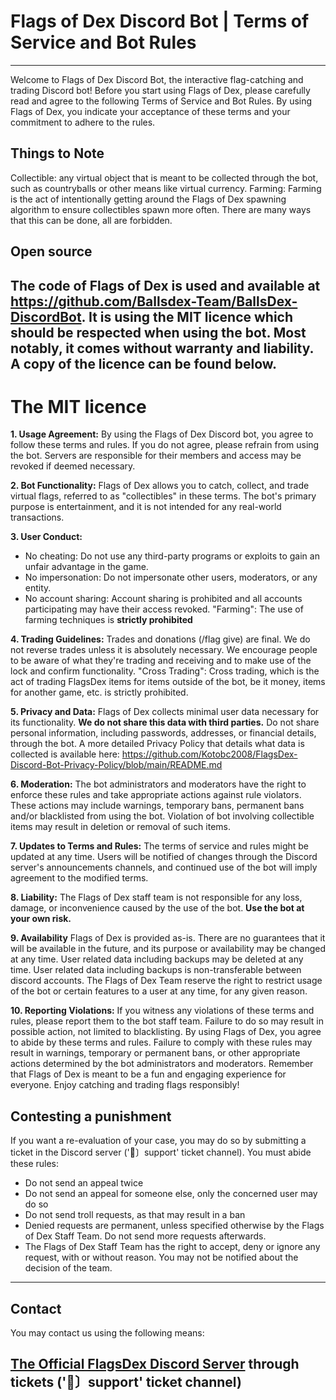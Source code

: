 # Flags of Dex Discord Bot | Terms of Service and Bot Rules
-------------------------------------------------------------------------------------------
Welcome to Flags of Dex Discord Bot, the interactive flag-catching and trading Discord bot! Before you start using Flags of Dex, please carefully read and agree to the following Terms of Service and Bot Rules. By using Flags of Dex, you indicate your acceptance of these terms and your commitment to adhere to the rules.

## Things to Note
Collectible: any virtual object that is meant to be collected through the bot, such as countryballs or other means like virtual currency.
Farming: Farming is the act of intentionally getting around the Flags of Dex spawning algorithm to ensure collectibles spawn more often. There are many ways that this can be done, all are forbidden.

## Open source
The code of Flags of Dex is used and available at https://github.com/Ballsdex-Team/BallsDex-DiscordBot. It is using the MIT licence which should be respected when using the bot. Most notably, it comes without warranty and liability. A copy of the licence can be found below.
-------------------------------------------------------------------------------------------
# The MIT licence
**1. Usage Agreement:**
By using the Flags of Dex Discord bot, you agree to follow these terms and rules. If you do not agree, please refrain from using the bot. Servers are responsible for their members and access may be revoked if deemed necessary.

**2. Bot Functionality:**
Flags of Dex allows you to catch, collect, and trade virtual flags, referred to as "collectibles" in these terms. The bot's primary purpose is entertainment, and it is not intended for any real-world transactions.

**3. User Conduct:**
- No cheating: Do not use any third-party programs or exploits to gain an unfair advantage in the game.
- No impersonation: Do not impersonate other users, moderators, or any entity.
- No account sharing: Account sharing is prohibited and all accounts participating may have their access revoked.
"Farming": The use of farming techniques is **strictly prohibited**

**4. Trading Guidelines:**
Trades and donations (/flag give) are final. We do not reverse trades unless it is absolutely necessary. We encourage people to be aware of what they're trading and receiving and to make use of the lock and confirm functionality.
"Cross Trading": Cross trading, which is the act of trading FlagsDex items for items outside of the bot, be it money, items for another game, etc. is strictly prohibited.

**5. Privacy and Data:**
Flags of Dex collects minimal user data necessary for its functionality. **We do not share this data with third parties.**
Do not share personal information, including passwords, addresses, or financial details, through the bot.
A more detailed Privacy Policy that details what data is collected is available here: https://github.com/Kotobc2008/FlagsDex-Discord-Bot-Privacy-Policy/blob/main/README.md

**6. Moderation:**
The bot administrators and moderators have the right to enforce these rules and take appropriate actions against rule violators. These actions may include warnings, temporary bans, permanent bans and/or blacklisted from using the bot.
Violation of bot involving collectible items may result in deletion or removal of such items.

**7. Updates to Terms and Rules:**
The terms of service and rules might be updated at any time. Users will be notified of changes through the Discord server's announcements channels, and continued use of the bot will imply agreement to the modified terms.

**8. Liability:**
The Flags of Dex staff team is not responsible for any loss, damage, or inconvenience caused by the use of the bot. **Use the bot at your own risk.**

**9. Availability**
Flags of Dex is provided as-is. There are no guarantees that it will be available in the future, and its purpose or availability may be changed at any time.
User related data including backups may be deleted at any time.
User related data including backups is non-transferable between discord accounts.
The Flags of Dex Team reserve the right to restrict usage of the bot or certain features to a user at any time, for any given reason.

**10. Reporting Violations:**
If you witness any violations of these terms and rules, please report them to the bot staff team. Failure to do so may result in possible action, not limited to blacklisting.
By using Flags of Dex, you agree to abide by these terms and rules. Failure to comply with these rules may result in warnings, temporary or permanent bans, or other appropriate actions determined by the bot administrators and moderators. Remember that Flags of Dex is meant to be a fun and engaging experience for everyone. Enjoy catching and trading flags responsibly!

## Contesting a punishment
If you want a re-evaluation of your case, you may do so by submitting a ticket in the Discord server  ('🔨〕support' ticket channel). You must abide these rules:

- Do not send an appeal twice
- Do not send an appeal for someone else, only the concerned user may do so
- Do not send troll requests, as that may result in a ban
- Denied requests are permanent, unless specified otherwise by the Flags of Dex Staff Team. Do not send more requests afterwards.
- The Flags of Dex Staff Team has the right to accept, deny or ignore any request, with or without reason. You may not be notified about the decision of the team.
-------------------------------------------------------------------------------------------
## Contact
You may contact us using the following means:

[The Official FlagsDex Discord Server](https://discord.gg/3bBwY9AYWU) through tickets ('🔨〕support' ticket channel)
-------------------------------------------------------------------------------------------
